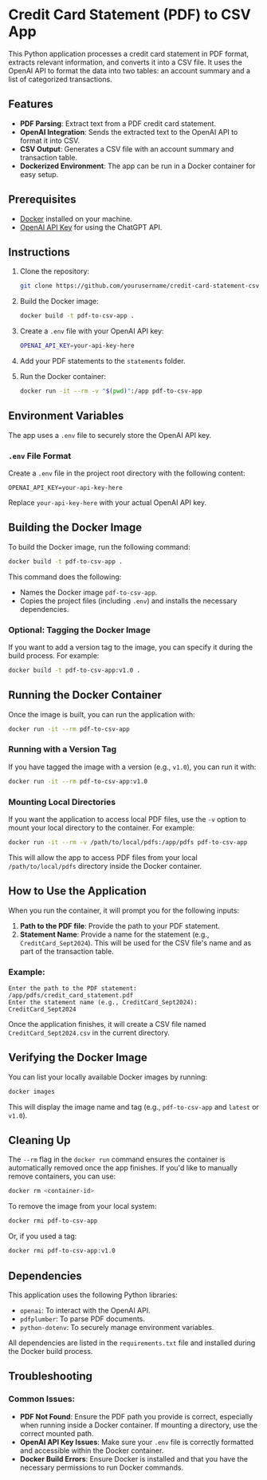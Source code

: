 # Credit Card Statement (PDF) to CSV App

This Python application processes a credit card statement in PDF format, extracts relevant information, and converts it into a CSV file. It uses the OpenAI API to format the data into two tables: an account summary and a list of categorized transactions.

## Features

- **PDF Parsing**: Extract text from a PDF credit card statement.
- **OpenAI Integration**: Sends the extracted text to the OpenAI API to format it into CSV.
- **CSV Output**: Generates a CSV file with an account summary and transaction table.
- **Dockerized Environment**: The app can be run in a Docker container for easy setup.

## Prerequisites

- [Docker](https://docs.docker.com/get-docker/) installed on your machine.
- [OpenAI API Key](https://platform.openai.com/signup/) for using the ChatGPT API.

## Instructions

1. Clone the repository:
   ```bash
   git clone https://github.com/yourusername/credit-card-statement-csv.git
   ```
2. Build the Docker image:
   ```bash
   docker build -t pdf-to-csv-app .
   ```
3. Create a `.env` file with your OpenAI API key:
   ```bash
   OPENAI_API_KEY=your-api-key-here
   ```
4. Add your PDF statements to the `statements` folder.

5. Run the Docker container:
   ```bash
   docker run -it --rm -v "$(pwd)":/app pdf-to-csv-app
   ```


## Environment Variables

The app uses a `.env` file to securely store the OpenAI API key.

### `.env` File Format

Create a `.env` file in the project root directory with the following content:

```
OPENAI_API_KEY=your-api-key-here
```

Replace `your-api-key-here` with your actual OpenAI API key.

## Building the Docker Image

To build the Docker image, run the following command:

```bash
docker build -t pdf-to-csv-app .
```

This command does the following:
- Names the Docker image `pdf-to-csv-app`.
- Copies the project files (including `.env`) and installs the necessary dependencies.

### Optional: Tagging the Docker Image

If you want to add a version tag to the image, you can specify it during the build process. For example:

```bash
docker build -t pdf-to-csv-app:v1.0 .
```

## Running the Docker Container

Once the image is built, you can run the application with:

```bash
docker run -it --rm pdf-to-csv-app
```

### Running with a Version Tag

If you have tagged the image with a version (e.g., `v1.0`), you can run it with:

```bash
docker run -it --rm pdf-to-csv-app:v1.0
```

### Mounting Local Directories

If you want the application to access local PDF files, use the `-v` option to mount your local directory to the container. For example:

```bash
docker run -it --rm -v /path/to/local/pdfs:/app/pdfs pdf-to-csv-app
```

This will allow the app to access PDF files from your local `/path/to/local/pdfs` directory inside the Docker container.

## How to Use the Application

When you run the container, it will prompt you for the following inputs:

1. **Path to the PDF file**: Provide the path to your PDF statement.
2. **Statement Name**: Provide a name for the statement (e.g., `CreditCard_Sept2024`). This will be used for the CSV file's name and as part of the transaction table.

### Example:

```
Enter the path to the PDF statement: /app/pdfs/credit_card_statement.pdf
Enter the statement name (e.g., CreditCard_Sept2024): CreditCard_Sept2024
```

Once the application finishes, it will create a CSV file named `CreditCard_Sept2024.csv` in the current directory.

## Verifying the Docker Image

You can list your locally available Docker images by running:

```bash
docker images
```

This will display the image name and tag (e.g., `pdf-to-csv-app` and `latest` or `v1.0`).

## Cleaning Up

The `--rm` flag in the `docker run` command ensures the container is automatically removed once the app finishes. If you'd like to manually remove containers, you can use:

```bash
docker rm <container-id>
```

To remove the image from your local system:

```bash
docker rmi pdf-to-csv-app
```

Or, if you used a tag:

```bash
docker rmi pdf-to-csv-app:v1.0
```

## Dependencies

This application uses the following Python libraries:

- `openai`: To interact with the OpenAI API.
- `pdfplumber`: To parse PDF documents.
- `python-dotenv`: To securely manage environment variables.

All dependencies are listed in the `requirements.txt` file and installed during the Docker build process.

## Troubleshooting

### Common Issues:

- **PDF Not Found**: Ensure the PDF path you provide is correct, especially when running inside a Docker container. If mounting a directory, use the correct mounted path.
- **OpenAI API Key Issues**: Make sure your `.env` file is correctly formatted and accessible within the Docker container.
- **Docker Build Errors**: Ensure Docker is installed and that you have the necessary permissions to run Docker commands.
